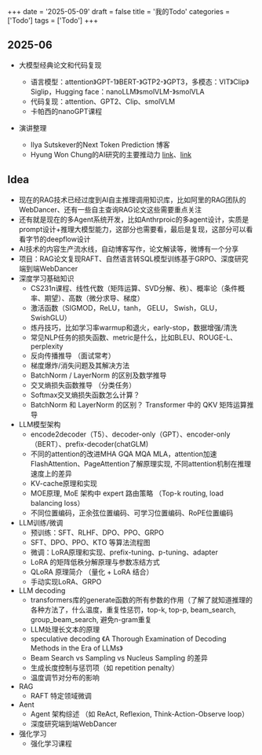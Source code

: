 +++ 
date = '2025-05-09' 
draft = false 
title = '我的Todo' 
categories = ['Todo'] 
tags = ['Todo'] 
+++

## 2025-06

- 大模型经典论文和代码复现
  - 语言模型：attention》GPT-1》BERT-》GTP2-》GPT3，多模态：VIT》Clip》Siglip，Hugging face：nanoLLM》smolVLM-》smolVLA
  - 代码复现：attention、GPT2、Clip、smolVLM
  - 卡帕西的nanoGPT课程

- 演讲整理
  - Ilya Sutskever的Next Token Prediction 博客
  - Hyung Won Chung的AI研究的主要推动力 [link](https://mp.weixin.qq.com/s?__biz=MzA3MzI4MjgzMw==&mid=2650922111&idx=2&sn=69ae67a08b5ffd782d7bd25d94e6ed7a&chksm=84e41801b393911720f779edaa704cc703a4871b96dd75eff9b599470090e8eb5d50034cebe0&scene=21#wechat_redirect)、[link](https://mp.weixin.qq.com/s?__biz=MzA3MzI4MjgzMw==&mid=2650893355&idx=1&sn=5911ccc05abf5177bb71a47ea5a748c8&chksm=84e4a855b39321434a2a386c9f359979da99dd441e6cf8f88062f1e909ad8f5b9b24198d1edb&scene=21#wechat_redirect)

## Idea

- 现在的RAG技术已经过度到AI自主推理调用知识库，比如阿里的RAG团队的WebDancer、还有一些自主查询RAG论文这些需要重点关注
- 还有就是现在的多Agent系统开发，比如Anthrproic的多agent设计，实质是prompt设计+推理大模型能力，这部分也需要看，最后是复现，这部分可以看看字节的deepflow设计
- AI技术的内容生产流水线，自动博客写作，论文解读等，微博有一个分享
- 项目：RAG论文复现RAFT、自然语言转SQL模型训练基于GRPO、深度研究端到端WebDancer
- 深度学习基础知识
  - CS231n课程、线性代数（矩阵运算、SVD分解、秩）、概率论（条件概率、期望）、高数（微分求导、梯度）
  - 激活函数（SIGMOD，ReLU，tanh， GELU， Swish，GLU， SwishGLU）
  - 炼丹技巧，比如学习率warmup和退火，early-stop，数据增强/清洗
  - 常见NLP任务的损失函数、metric是什么，比如BLEU、ROUGE-L、perplexity
  - 反向传播推导 （面试常考）
  - 梯度爆炸/消失问题及其解决方法
  - BatchNorm / LayerNorm 的区别及数学推导
  - 交叉熵损失函数推导 （分类任务）
  - Softmax交叉熵损失函数怎么计算？
  - BatchNorm 和 LayerNorm 的区别？
Transformer 中的 QKV 矩阵运算推导
- LLM模型架构
  - encode2decoder（T5）、decoder-only（GPT）、encoder-only（BERT）、prefix-decoder(chatGLM)
  - 不同的attention的改进MHA GQA MQA MLA，attention加速FlashAttention、PageAttention了解原理实现, 不同attention机制在推理速度上的差异
  - KV-cache原理和实现
  - MOE原理, MoE 架构中 expert 路由策略 （Top-k routing, load balancing loss）
  - 不同位置编码，正余弦位置编码、可学习位置编码、RoPE位置编码
- LLM训练/微调
  - 预训练：SFT、RLHF、DPO、PPO、GRPO
  - SFT、DPO、PPO、KTO 等算法流程图
  - 微调：LoRA原理和实现、prefix-tuning、p-tuning、adapter
  - LoRA 的矩阵低秩分解原理与参数冻结方式
  - QLoRA 原理简介 （量化 + LoRA 结合）
  - 手动实现LoRA、GRPO
- LLM decoding
  - transformers库的generate函数的所有参数的作用（了解了就知道推理的各种方法了，什么温度，重复性惩罚，top-k, top-p, beam_search, group_beam_search, 避免n-gram重复
  - LLM处理长文本的原理
  - speculative decoding 《A Thorough Examination of Decoding Methods in the Era of LLMs》
  - Beam Search vs Sampling vs Nucleus Sampling 的差异
  - 生成长度控制与惩罚项（如 repetition penalty）
  - 温度调节对分布的影响
- RAG
  - RAFT 特定领域微调
- Aent
  - Agent 架构综述 （如 ReAct, Reflexion, Think-Action-Observe loop）
  - 深度研究端到端WebDancer
- 强化学习
  - 强化学习课程



